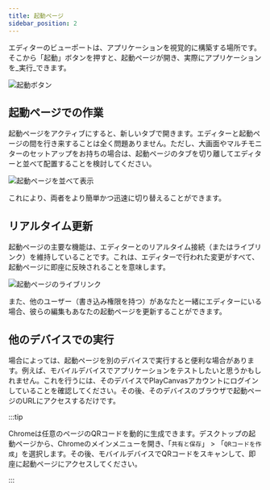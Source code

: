 ```yaml
---
title: 起動ページ
sidebar_position: 2
---
```


エディターのビューポートは、アプリケーションを視覚的に構築する場所です。そこから「起動」ボタンを押すと、起動ページが開き、実際にアプリケーションを_実行_できます。

![起動ボタン](/img/user-manual/editor/launch-page/launch-button.png)

## 起動ページでの作業

起動ページをアクティブにすると、新しいタブで開きます。エディターと起動ページの間を行き来することは全く問題ありません。ただし、大画面やマルチモニターのセットアップをお持ちの場合は、起動ページのタブを切り離してエディターと並べて配置することを検討してください。

![起動ページを並べて表示](/img/user-manual/editor/launch-page/launch-page-side-by-side.png)

これにより、両者をより簡単かつ迅速に切り替えることができます。

## リアルタイム更新

起動ページの主要な機能は、エディターとのリアルタイム接続（またはライブリンク）を維持していることです。これは、エディターで行われた変更がすべて、起動ページに即座に反映されることを意味します。

![起動ページのライブリンク](/img/user-manual/editor/launch-page/launch-page-live-link.gif)

また、他のユーザー（書き込み権限を持つ）があなたと一緒にエディターにいる場合、彼らの編集もあなたの起動ページを更新することができます。

## 他のデバイスでの実行

場合によっては、起動ページを別のデバイスで実行すると便利な場合があります。例えば、モバイルデバイスでアプリケーションをテストしたいと思うかもしれません。これを行うには、そのデバイスでPlayCanvasアカウントにログインしていることを確認してください。その後、そのデバイスのブラウザで起動ページのURLにアクセスするだけです。

:::tip

Chromeは任意のページのQRコードを動的に生成できます。デスクトップの起動ページから、Chromeのメインメニューを開き、「`共有と保存`」 > 「`QRコードを作成`」を選択します。その後、モバイルデバイスでQRコードをスキャンして、即座に起動ページにアクセスしてください。

:::

